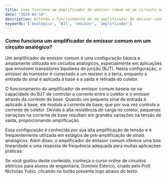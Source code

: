 ```yaml
---
title: Como funciona um amplificador de emissor comum em um circuito analógico?
date: "2024-09-14"
description: Entenda o funcionamento de um amplificador de emissor comum em circuitos analógicos.
keywords: ['Analógico', 'BJT', 'emissor', 'amplificador']
---
```


### Como funciona um amplificador de emissor comum em um circuito analógico?

Um amplificador de emissor comum é uma configuração básica e amplamente utilizada em circuitos analógicos, especialmente em aplicações que envolvem transistores bipolares de junção (BJT). Nesta configuração, o emissor do transistor é conectado a um resistor e a terra, enquanto a entrada do sinal é aplicada à base e a saída é retirada do coletor.

O funcionamento do amplificador de emissor comum baseia-se na capacidade do BJT de controlar a corrente entre o coletor e o emissor através da corrente de base. Quando um pequeno sinal de entrada é aplicado à base, ele modula a corrente de base, que por sua vez controla a corrente de coletor. Devido à alta resistência de carga no coletor, pequenas variações na corrente de base resultam em grandes variações na tensão de saída, proporcionando amplificação.

Essa configuração é conhecida por sua alta amplificação de tensão e é frequentemente utilizada em estágios de pré-amplificação de sinais analógicos. Além disso, o amplificador de emissor comum oferece uma boa linearidade e uma resposta de frequência adequada para muitas aplicações práticas.

Se você gostou deste conteúdo, conheça o curso online de circuitos elétricos para alunos de engenharia, Domínio Elétrico, criado pelo Prof. Nicholas Yukio, clicando no botão presente logo abaixo do texto.